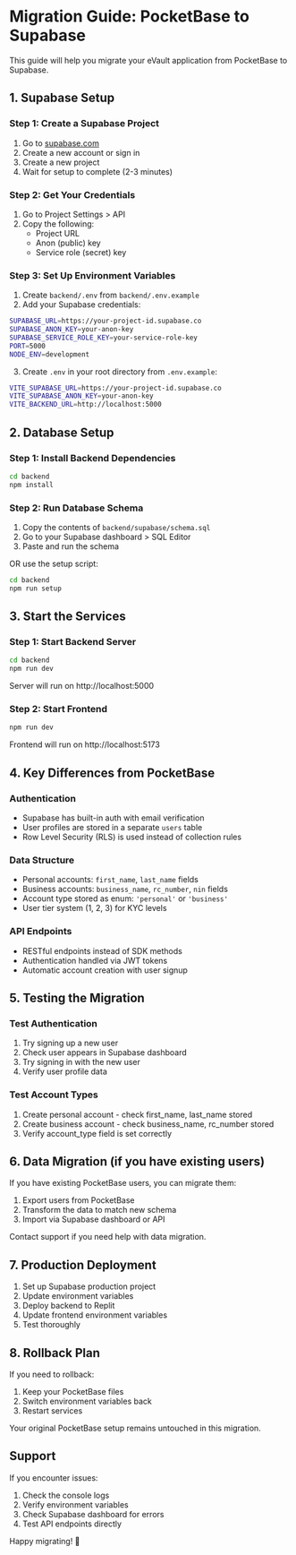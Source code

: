 
# Migration Guide: PocketBase to Supabase

This guide will help you migrate your eVault application from PocketBase to Supabase.

## 1. Supabase Setup

### Step 1: Create a Supabase Project
1. Go to [supabase.com](https://supabase.com)
2. Create a new account or sign in
3. Create a new project
4. Wait for setup to complete (2-3 minutes)

### Step 2: Get Your Credentials
1. Go to Project Settings > API
2. Copy the following:
   - Project URL
   - Anon (public) key
   - Service role (secret) key

### Step 3: Set Up Environment Variables
1. Create `backend/.env` from `backend/.env.example`
2. Add your Supabase credentials:
```bash
SUPABASE_URL=https://your-project-id.supabase.co
SUPABASE_ANON_KEY=your-anon-key
SUPABASE_SERVICE_ROLE_KEY=your-service-role-key
PORT=5000
NODE_ENV=development
```

3. Create `.env` in your root directory from `.env.example`:
```bash
VITE_SUPABASE_URL=https://your-project-id.supabase.co
VITE_SUPABASE_ANON_KEY=your-anon-key
VITE_BACKEND_URL=http://localhost:5000
```

## 2. Database Setup

### Step 1: Install Backend Dependencies
```bash
cd backend
npm install
```

### Step 2: Run Database Schema
1. Copy the contents of `backend/supabase/schema.sql`
2. Go to your Supabase dashboard > SQL Editor
3. Paste and run the schema

OR use the setup script:
```bash
cd backend
npm run setup
```

## 3. Start the Services

### Step 1: Start Backend Server
```bash
cd backend
npm run dev
```
Server will run on http://localhost:5000

### Step 2: Start Frontend
```bash
npm run dev
```
Frontend will run on http://localhost:5173

## 4. Key Differences from PocketBase

### Authentication
- Supabase has built-in auth with email verification
- User profiles are stored in a separate `users` table
- Row Level Security (RLS) is used instead of collection rules

### Data Structure
- Personal accounts: `first_name`, `last_name` fields
- Business accounts: `business_name`, `rc_number`, `nin` fields
- Account type stored as enum: `'personal'` or `'business'`
- User tier system (1, 2, 3) for KYC levels

### API Endpoints
- RESTful endpoints instead of SDK methods
- Authentication handled via JWT tokens
- Automatic account creation with user signup

## 5. Testing the Migration

### Test Authentication
1. Try signing up a new user
2. Check user appears in Supabase dashboard
3. Try signing in with the new user
4. Verify user profile data

### Test Account Types
1. Create personal account - check first_name, last_name stored
2. Create business account - check business_name, rc_number stored
3. Verify account_type field is set correctly

## 6. Data Migration (if you have existing users)

If you have existing PocketBase users, you can migrate them:

1. Export users from PocketBase
2. Transform the data to match new schema
3. Import via Supabase dashboard or API

Contact support if you need help with data migration.

## 7. Production Deployment

1. Set up Supabase production project
2. Update environment variables
3. Deploy backend to Replit
4. Update frontend environment variables
5. Test thoroughly

## 8. Rollback Plan

If you need to rollback:
1. Keep your PocketBase files
2. Switch environment variables back
3. Restart services

Your original PocketBase setup remains untouched in this migration.

## Support

If you encounter issues:
1. Check the console logs
2. Verify environment variables
3. Check Supabase dashboard for errors
4. Test API endpoints directly

Happy migrating! 🚀

